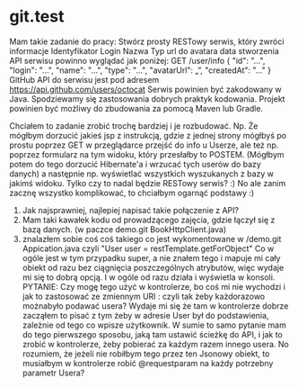 # git.test
Mam takie zadanie do pracy:
Stwórz prosty RESTowy serwis, który zwróci informacje
Identyfikator
Login
Nazwa
Typ
url do avatara
data stworzenia
API serwisu powinno wyglądać jak poniżej:
GET /user/info
{
"id": "...",
"login": "...",
"name": "…",
"type": "...",
"avatarUrl": „”,
"createdAt": "..."
}
GitHub API do serwisu jest pod adresem https://api.github.com/users/octocat 
Serwis powinien być zakodowany w Java. Spodziewamy się zastosowania dobrych praktyk kodowania. Projekt powinien być możliwy do zbudowania za pomocą Maven lub Gradle.

Chciałem to zadanie zrobić trochę bardziej i je rozbudować. Np. Że mógłbym dorzucić jakieś jsp z instrukcją, gdzie z jednej strony mógłbyś po prostu poprzez GET w przeglądarce przejść do info u Userze, ale też np. poprzez formularz na tym widoku, który przesłałby to POSTEM. (Mógłbym potem do tego dorzucić Hibernate'a i wrzucać tych userów do bazy danych) a następnie np. wyświetlać wszystkich wyszukanych z bazy w jakimś widoku. 
Tylko czy to nadal będzie RESTowy serwis? :)
No ale zanim zacznę wszystko komplikować, to chciałbym ogarnąć podstawy :)
1. Jak najsprawniej, najlepiej napisać takie połączenie z API?
  1. Mam taki kawałek kodu od prowadzącego zajęcia, gdzie łączył się z bazą danych. (w paczce demo.git BookHttpClient.java)
  2. znalazłem sobie coś coś takiego co jest wykomentowane w /demo.git Appication.java czyli "User user = restTemplate.getForObject" Co w ogóle jest w tym przypadku super, a nie znałem tego i mapuje mi cały obiekt od razu bez ciągnięcia poszczególnych atrybutów, więc wydaje mi się to dobrą opcją. I w ogóle od razu działa i wyświetla w konsoli. PYTANIE: Czy mogę tego użyć w kontrolerze, bo coś mi nie wychodzi i jak to zastosować ze zmiennym URI : czyli tak żeby każdorazowo możnabyło podawać usera? Wydaje mi się że tam w kontrolerze dobrze zacząłem to pisać z tym żeby w adresie User był do podstawienia, zależnie od tego co wpisze użytkownik.
W sumie to samo pytanie mam do tego pierwszego sposobu, jaką tam ustawić ścieżkę do API, i jak to zrobić w kontrolerze, żeby pobierać za każdym razem innego usera.
No rozumiem, że jeżeli nie robiłbym tego przez ten Jsonowy obiekt, to musiałbym w kontrolerze robić @requestparam na każdy potrzebny parametr Usera?
